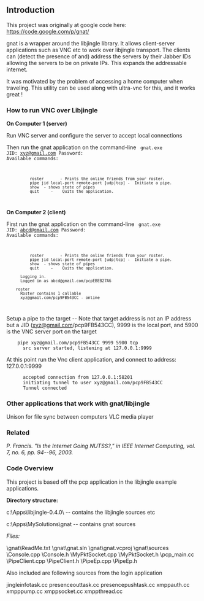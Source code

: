## Introduction ##

This project was originally at google code here: https://code.google.com/p/gnat/

gnat is a wrapper around the libjingle library. It allows client-server applications such as VNC etc to work over libjingle transport. The clients can (detect the presence of and) address the servers by their Jabber IDs allowing the servers to be on private IPs. This expands the addressable internet.

It was motivated by the problem of accessing a home computer when traveling. This utility can be used along with ultra-vnc for this, and it works great !

### How to run VNC over Libjingle ###

**On Computer 1 (server)**

Run VNC server and configure the server to accept local connections

Then run the gnat application on the command-line
<code>
       gnat.exe
          JID: xyz@gmail.com
          Password:
          Available commands:

              roster       - Prints the online friends from your roster.
              pipe jid local-port remote-port [udp|tcp] -  Initiate a pipe.
              show  - shows state of pipes
              quit     -    Quits the application.
</code>      
    
**On Computer 2 (client)**

First run the gnat application on the command-line
<code>
        gnat.exe
          JID: abcd@gmail.com
          Password:
          Available commands:

              roster       - Prints the online friends from your roster.
              pipe jid local-port remote-port [udp|tcp] -  Initiate a pipe.
              show  - shows state of pipes
              quit     -    Quits the application.

          Logging in.
          Logged in as abcd@gmail.com/pcpEBEB27A6

        roster
          Roster contains 1 callable
          xyz@gmail.com/pcp9FB543CC - online
</code>

Setup a pipe to the target -- Note that target address is not an IP address but
a JID (xyz@gmail.com/pcp9FB543CC), 9999 is the local port, and 5900 is the
VNC server port on the target 

        pipe xyz@gmail.com/pcp9FB543CC 9999 5900 tcp 
          src server started, listening at 127.0.0.1:9999

At this point run the Vnc client application, and connect to address: 127.0.0.1:9999

          accepted connection from 127.0.0.1:58201
          initiating tunnel to user xyz@gmail.com/pcp9FB543CC
          Tunnel connected

### Other applications that work with gnat/libjingle ###

Unison for file sync between computers
VLC media player

### Related ###

*P. Francis. "Is the Internet Going NUTSS?," in IEEE Internet Computing, vol. 7, no. 6, pp. 94--96, 2003.*

### Code Overview ###

This project is based off the pcp application in
the libjingle example applications.

**Directory structure:**

c:\Apps\libjingle-0.4.0\ -- contains the libjingle sources etc

c:\Apps\MySolutions\gnat  -- contains gnat sources

*Files:*
 
 \gnat\ReadMe.txt
 \gnat\gnat.sln
 \gnat\gnat.vcproj
 \gnat\sources\
              \Console.cpp
              \Console.h
              \MyPktSocket.cpp
              \MyPktSocket.h
              \pcp_main.cc
              \PipeClient.cpp
              \PipeClient.h
              \PipeEp.cpp
              \PipeEp.h

Also included are following sources from the login application

jingleinfotask.cc
presenceouttask.cc
presencepushtask.cc
xmppauth.cc
xmpppump.cc
xmppsocket.cc
xmppthread.cc
